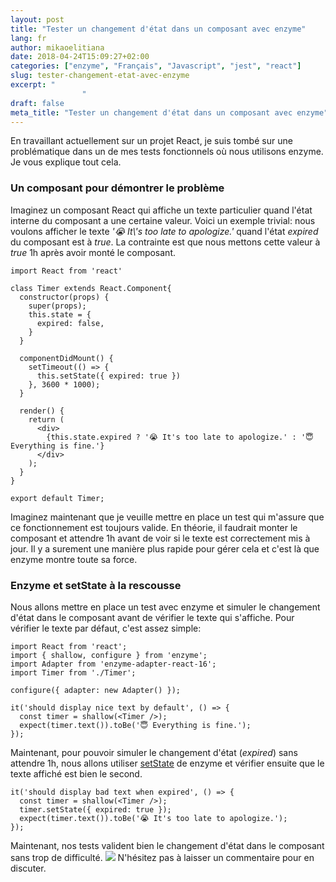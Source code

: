 ```yaml
---
layout: post
title: "Tester un changement d'état dans un composant avec enzyme"
lang: fr
author: mikaoelitiana
date: 2018-04-24T15:09:27+02:00
categories: ["enzyme", "Français", "Javascript", "jest", "react"]
slug: tester-changement-etat-avec-enzyme
excerpt: "
				"
draft: false
meta_title: "Tester un changement d'état dans un composant avec enzyme"
---
```


En travaillant actuellement sur un projet React, je suis tombé sur une problématique dans un de mes tests fonctionnels où nous utilisons enzyme. Je vous explique tout cela.

### Un composant pour démontrer le problème

Imaginez un composant React qui affiche un texte particulier quand l'état interne du composant a une certaine valeur. Voici un exemple trivial: nous voulons afficher le texte _'😭 It\\'s too late to apologize.'_ quand l'état _expired_ du composant est à _true_. La contrainte est que nous mettons cette valeur à _true_ 1h après avoir monté le composant.
```
import React from 'react'

class Timer extends React.Component{
  constructor(props) {
    super(props);
    this.state = {
      expired: false,
    }
  }

  componentDidMount() {
    setTimeout(() => {
      this.setState({ expired: true })
    }, 3600 * 1000);
  }

  render() {
    return (
      <div>
        {this.state.expired ? '😭 It's too late to apologize.' : '😇 Everything is fine.'}
      </div>
    );
  }
}

export default Timer;
```
Imaginez maintenant que je veuille mettre en place un test qui m'assure que ce fonctionnement est toujours valide. En théorie, il faudrait monter le composant et attendre 1h avant de voir si le texte est correctement mis à jour. Il y a surement une manière plus rapide pour gérer cela et c'est là que enzyme montre toute sa force.

### Enzyme et setState à la rescousse

Nous allons mettre en place un test avec enzyme et simuler le changement d'état dans le composant avant de vérifier le texte qui s'affiche. Pour vérifier le texte par défaut, c'est assez simple:
```
import React from 'react';
import { shallow, configure } from 'enzyme';
import Adapter from 'enzyme-adapter-react-16';
import Timer from './Timer';

configure({ adapter: new Adapter() });

it('should display nice text by default', () => {
  const timer = shallow(<Timer />);
  expect(timer.text()).toBe('😇 Everything is fine.');
});

```
Maintenant, pour pouvoir simuler le changement d'état (_expired_) sans attendre 1h, nous allons utiliser [setState](http://airbnb.io/enzyme/docs/api/ShallowWrapper/setState.html#setstatenextstate-callback--self) de enzyme et vérifier ensuite que le texte affiché est bien le second.
```
it('should display bad text when expired', () => {
  const timer = shallow(<Timer />);
  timer.setState({ expired: true });
  expect(timer.text()).toBe('😭 It's too late to apologize.');
});
```
Maintenant, nos tests valident bien le changement d'état dans le composant sans trop de difficulté. ![](./Capture-d’écran-2018-04-24-à-15.05.43.png) N'hésitez pas à laisser un commentaire pour en discuter.
